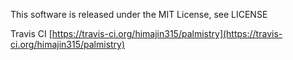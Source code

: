 This software is released under the MIT License, see LICENSE

Travis CI
[https://travis-ci.org/himajin315/palmistry](https://travis-ci.org/himajin315/palmistry)